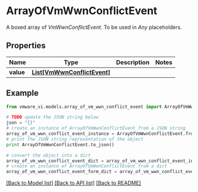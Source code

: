 # ArrayOfVmWwnConflictEvent

A boxed array of *VmWwnConflictEvent*. To be used in *Any* placeholders. 

## Properties
Name | Type | Description | Notes
------------ | ------------- | ------------- | -------------
**value** | [**List[VmWwnConflictEvent]**](VmWwnConflictEvent.md) |  | 

## Example

```python
from vmware_vi.models.array_of_vm_wwn_conflict_event import ArrayOfVmWwnConflictEvent

# TODO update the JSON string below
json = "{}"
# create an instance of ArrayOfVmWwnConflictEvent from a JSON string
array_of_vm_wwn_conflict_event_instance = ArrayOfVmWwnConflictEvent.from_json(json)
# print the JSON string representation of the object
print ArrayOfVmWwnConflictEvent.to_json()

# convert the object into a dict
array_of_vm_wwn_conflict_event_dict = array_of_vm_wwn_conflict_event_instance.to_dict()
# create an instance of ArrayOfVmWwnConflictEvent from a dict
array_of_vm_wwn_conflict_event_form_dict = array_of_vm_wwn_conflict_event.from_dict(array_of_vm_wwn_conflict_event_dict)
```
[[Back to Model list]](../README.md#documentation-for-models) [[Back to API list]](../README.md#documentation-for-api-endpoints) [[Back to README]](../README.md)


